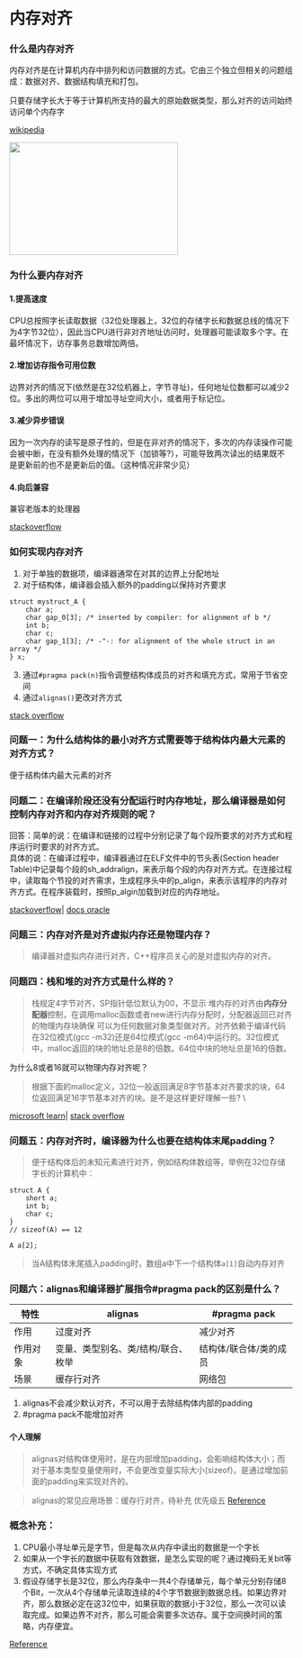 # 内存对齐


### 什么是内存对齐
内存对齐是在计算机内存中排列和访问数据的方式。它由三个独立但相关的问题组成：数据对齐、数据结构填充和打包。

只要存储字长大于等于计算机所支持的最大的原始数据类型，那么对齐的访问始终访问单个内存字

[wikipedia](https://en.wikipedia.org/wiki/Data_structure_alignment)

<img src="https://github.com/user-attachments/assets/2ac49746-705f-47db-a4ff-d0d84d6ea13c" width="300" height="200" />


### 为什么要内存对齐

#### 1.提高速度
CPU总按照字长读取数据（32位处理器上，32位的存储字长和数据总线的情况下为4字节32位），因此当CPU进行非对齐地址访问时，处理器可能读取多个字。在最坏情况下，访存事务总数增加两倍。

#### 2.增加访存指令可用位数

边界对齐的情况下(依然是在32位机器上，字节寻址)，任何地址位数都可以减少2位。多出的两位可以用于增加寻址空间大小，或者用于标记位。

#### 3.减少异步错误

因为一次内存的读写是原子性的，但是在非对齐的情况下，多次的内存读操作可能会被中断，在没有额外处理的情况下（加锁等?），可能导致两次读出的结果既不是更新前的也不是更新后的值。（这种情况非常少见）

#### 4.向后兼容

兼容老版本的处理器


[stackoverflow](https://stackoverflow.com/questions/381244/purpose-of-memory-alignment)

### 如何实现内存对齐

1. 对于单独的数据项，编译器通常在对其的边界上分配地址
2. 对于结构体，编译器会插入额外的padding以保持对齐要求
```
struct mystruct_A {
    char a;
    char gap_0[3]; /* inserted by compiler: for alignment of b */
    int b;
    char c;
    char gap_1[3]; /* -"-: for alignment of the whole struct in an array */
} x;
```
3. 通过```#pragma pack(n)```指令调整结构体成员的对齐和填充方式，常用于节省空间
4. 通过```alignas()```更改对齐方式

[stack overflow](https://stackoverflow.com/questions/4306186/structure-padding-and-packing)


### 问题一：为什么结构体的最小对齐方式需要等于结构体内最大元素的对齐方式？
便于结构体内最大元素的对齐

### 问题二：在编译阶段还没有分配运行时内存地址，那么编译器是如何控制内存对齐和内存对齐规则的呢？

回答：简单的说：在编译和链接的过程中分别记录了每个段所要求的对齐方式和程序运行时要求的对齐方式。\
具体的说：在编译过程中，编译器通过在ELF文件中的节头表(Section header Table)中记录每个段的sh_addralign，来表示每个段的内存对齐方式。在连接过程中，读取每个节投的对齐需求，生成程序头中的p_align，来表示该程序的内存对齐方式。在程序装载时，按照p_algin加载到对应的内存地址。

[stackoverflow](https://stackoverflow.com/questions/63391927/what-is-p-align-in-elf-header)|
[docs oracle](https://docs.oracle.com/cd/E19683-01/816-7777/6mdorm6jj)



### 问题三：内存对齐是对齐虚拟内存还是物理内存？

> 编译器对虚拟内存进行对齐，C++程序员关心的是对虚拟内存的对齐。

### 问题四：栈和堆的对齐方式是什么样的？

> 栈规定4字节对齐，SP指针低位默认为00，不显示
> 堆内存的对齐由**内存分配器**控制，在调用malloc函数或者new进行内存分配时，分配器返回已对齐的物理内存块确保 可以为任何数据对象类型做对齐。对齐依赖于编译代码在32位模式(gcc -m32)还是64位模式(gcc -m64)中运行的。32位模式中，malloc返回的块的地址总是8的倍数。64位中块的地址总是16的倍数。

为什么8或者16就可以物理内存对齐呢？
> 根据下面的malloc定义，32位一般返回满足8字节基本对齐要求的块，64位返回满足16字节基本对齐的块。是不是这样更好理解一些? \

[microsoft learn](https://learn.microsoft.com/en-us/cpp/c-runtime-library/reference/malloc)|
[stack overflow](https://stackoverflow.com/questions/70692795/why-is-malloc-16-byte-aligned)

### 问题五：内存对齐时，编译器为什么也要在结构体末尾padding？

> 便于结构体后的未知元素进行对齐，例如结构体数组等，举例在32位存储字长的计算机中：
```
struct A {
    short a;
    int b;
    char c;
}
// sizeof(A) == 12

A a[2];
```
> 当A结构体末尾插入padding时，数组a中下一个结构体```a[1]```自动内存对齐

### 问题六：alignas和编译器扩展指令#pragma pack的区别是什么？

| 特性  | alignas | #pragma pack |
| ------------- | ------------- | ------------- |
| 作用  | 过度对齐  | 减少对齐  |
| 作用对象  | 变量、类型别名、类/结构/联合、枚举  | 结构体/联合体/类的成员  |
| 场景  | 缓存行对齐  | 网络包  |

1. alignas不会减少默认对齐，不可以用于去除结构体内部的padding
2. #pragma pack不能增加对齐


#### 个人理解
> alignas对结构体使用时，是在内部增加padding，会影响结构体大小；而对于基本类型变量使用时，不会更改变量实际大小(sizeof)，是通过增加前面的padding来实现对齐的。

> alignas的常见应用场景：缓存行对齐，待补充 优先级五
[Reference](https://stackoverflow.com/questions/62489128/practical-use-cases-for-alignof-and-alignas-c-keywords)



### 概念补充：
1. CPU最小寻址单元是字节，但是每次从内存中读出的数据是一个字长
2. 如果从一个字长的数据中获取有效数据，是怎么实现的呢？通过掩码无关bit等方式，不确定具体实现方式
3. 假设存储字长是32位，那么内存条中一共4个存储单元，每个单元分别存储8个Bit，一次从4个存储单元读取连续的4个字节数据到数据总线。如果边界对齐，那么数据必定在这32位中，如果获取的数据小于32位，那么一次可以读取完成。如果边界不对齐，那么可能会需要多次访存。属于空间换时间的策略，内存便宜。

[Reference](https://softwareengineering.stackexchange.com/questions/237293/how-byte-loading-storing-is-implemented-by-the-cpu)